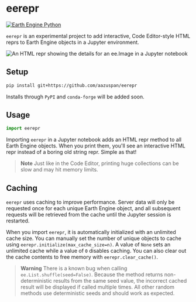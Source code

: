 # eerepr

[![Earth Engine Python](https://img.shields.io/badge/Earth%20Engine%20API-Python-green)](https://developers.google.com/earth-engine/tutorials/community/intro-to-python-api)

`eerepr` is an experimental project to add interactive, Code Editor-style HTML reprs to Earth Engine objects in a Jupyter environment.

![An HTML repr showing the details for an ee.Image in a Jupyter notebook](https://user-images.githubusercontent.com/50475791/200094168-324658b7-c97e-451b-b490-2ff580ac81ab.png)

## Setup

```bash
pip install git+https://github.com/aazuspan/eerepr
```

Installs through `PyPI` and `conda-forge` will be added soon.

## Usage

```python
import eerepr
```

Importing `eerepr` in a Jupyter notebook adds an HTML repr method to all Earth Engine objects. When you print them, you'll see an interactive HTML repr instead of a boring old string repr. Simple as that!

> **Note**
> Just like in the Code Editor, printing huge collections can be slow and may hit memory limits.

## Caching

`eerepr` uses caching to improve performance. Server data will only be requested once for each unique Earth Engine object, and all subsequent requests will be retrieved from the cache until the Jupyter session is restarted.

When you import `eerepr`, it is automatically initialized with an unlimited cache size. You can manually set the number of unique objects to cache using `eerepr.initialize(max_cache_size=n)`. A value of `None` sets an unlimited cache while a value of `0` disables caching. You can also clear out the cache contents to free memory with `eerepr.clear_cache()`.

> **Warning**
> There is a known bug when calling `ee.List.shuffle(seed=False)`. Because the method returns non-deterministic results from the same seed value, the incorrect cached result will be displayed if called multiple times. All other random methods use deterministic seeds and should work as expected.

